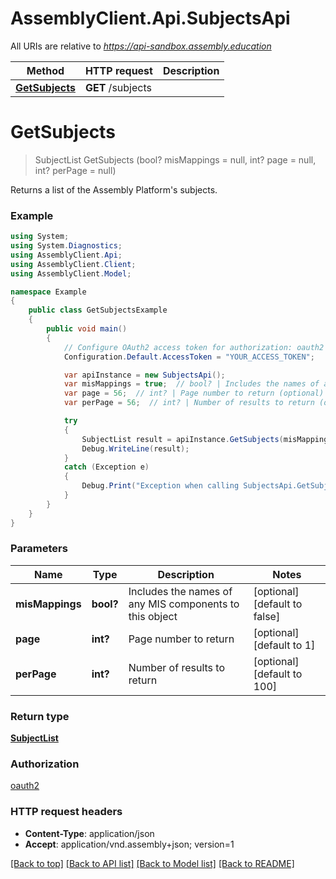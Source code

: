 # AssemblyClient.Api.SubjectsApi

All URIs are relative to *https://api-sandbox.assembly.education*

Method | HTTP request | Description
------------- | ------------- | -------------
[**GetSubjects**](SubjectsApi.md#getsubjects) | **GET** /subjects | 


<a name="getsubjects"></a>
# **GetSubjects**
> SubjectList GetSubjects (bool? misMappings = null, int? page = null, int? perPage = null)



Returns a list of the Assembly Platform's subjects.

### Example
```csharp
using System;
using System.Diagnostics;
using AssemblyClient.Api;
using AssemblyClient.Client;
using AssemblyClient.Model;

namespace Example
{
    public class GetSubjectsExample
    {
        public void main()
        {
            // Configure OAuth2 access token for authorization: oauth2
            Configuration.Default.AccessToken = "YOUR_ACCESS_TOKEN";

            var apiInstance = new SubjectsApi();
            var misMappings = true;  // bool? | Includes the names of any MIS components to this object (optional)  (default to false)
            var page = 56;  // int? | Page number to return (optional)  (default to 1)
            var perPage = 56;  // int? | Number of results to return (optional)  (default to 100)

            try
            {
                SubjectList result = apiInstance.GetSubjects(misMappings, page, perPage);
                Debug.WriteLine(result);
            }
            catch (Exception e)
            {
                Debug.Print("Exception when calling SubjectsApi.GetSubjects: " + e.Message );
            }
        }
    }
}
```

### Parameters

Name | Type | Description  | Notes
------------- | ------------- | ------------- | -------------
 **misMappings** | **bool?**| Includes the names of any MIS components to this object | [optional] [default to false]
 **page** | **int?**| Page number to return | [optional] [default to 1]
 **perPage** | **int?**| Number of results to return | [optional] [default to 100]

### Return type

[**SubjectList**](SubjectList.md)

### Authorization

[oauth2](../README.md#oauth2)

### HTTP request headers

 - **Content-Type**: application/json
 - **Accept**: application/vnd.assembly+json; version=1

[[Back to top]](#) [[Back to API list]](../README.md#documentation-for-api-endpoints) [[Back to Model list]](../README.md#documentation-for-models) [[Back to README]](../README.md)

